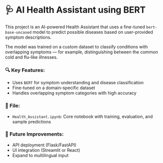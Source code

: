 # 🩺 AI Health Assistant using BERT

This project is an AI-powered Health Assistant that uses a fine-tuned `bert-base-uncased` model to predict possible diseases based on user-provided symptom descriptions.

The model was trained on a custom dataset to classify conditions with overlapping symptoms — for example, distinguishing between the common cold and flu-like illnesses.

### 🔍 Key Features:
- Uses `BERT` for symptom understanding and disease classification
- Fine-tuned on a domain-specific dataset
- Handles overlapping symptom categories with high accuracy

### 📁 File:
- `Health_Assistant.ipynb`: Core notebook with training, evaluation, and sample predictions

### 🚀 Future Improvements:
- API deployment (Flask/FastAPI)
- UI integration (Streamlit or React)
- Expand to multilingual input
